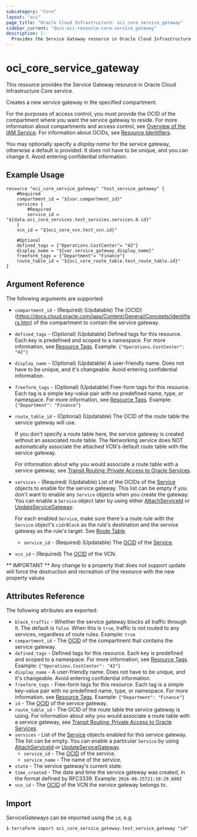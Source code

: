 ```yaml
---
subcategory: "Core"
layout: "oci"
page_title: "Oracle Cloud Infrastructure: oci_core_service_gateway"
sidebar_current: "docs-oci-resource-core-service_gateway"
description: |-
  Provides the Service Gateway resource in Oracle Cloud Infrastructure Core service
---
```


# oci_core_service_gateway
This resource provides the Service Gateway resource in Oracle Cloud Infrastructure Core service.

Creates a new service gateway in the specified compartment.

For the purposes of access control, you must provide the OCID of the compartment where you want
the service gateway to reside. For more information about compartments and access control, see
[Overview of the IAM Service](https://docs.cloud.oracle.com/iaas/Content/Identity/Concepts/overview.htm).
For information about OCIDs, see [Resource Identifiers](https://docs.cloud.oracle.com/iaas/Content/General/Concepts/identifiers.htm).

You may optionally specify a *display name* for the service gateway, otherwise a default is provided.
It does not have to be unique, and you can change it. Avoid entering confidential information.


## Example Usage

```hcl
resource "oci_core_service_gateway" "test_service_gateway" {
	#Required
	compartment_id = "${var.compartment_id}"
	services {
		#Required
		service_id = "${data.oci_core_services.test_services.services.0.id}"
	}
	vcn_id = "${oci_core_vcn.test_vcn.id}"

	#Optional
	defined_tags = {"Operations.CostCenter"= "42"}
	display_name = "${var.service_gateway_display_name}"
	freeform_tags = {"Department"= "Finance"}
	route_table_id = "${oci_core_route_table.test_route_table.id}"
}
```

## Argument Reference

The following arguments are supported:

* `compartment_id` - (Required) (Updatable) The [OCID] (https://docs.cloud.oracle.com/iaas/Content/General/Concepts/identifiers.htm) of the compartment to contain the service gateway. 
* `defined_tags` - (Optional) (Updatable) Defined tags for this resource. Each key is predefined and scoped to a namespace. For more information, see [Resource Tags](https://docs.cloud.oracle.com/iaas/Content/General/Concepts/resourcetags.htm).  Example: `{"Operations.CostCenter": "42"}` 
* `display_name` - (Optional) (Updatable) A user-friendly name. Does not have to be unique, and it's changeable. Avoid entering confidential information. 
* `freeform_tags` - (Optional) (Updatable) Free-form tags for this resource. Each tag is a simple key-value pair with no predefined name, type, or namespace. For more information, see [Resource Tags](https://docs.cloud.oracle.com/iaas/Content/General/Concepts/resourcetags.htm).  Example: `{"Department": "Finance"}` 
* `route_table_id` - (Optional) (Updatable) The OCID of the route table the service gateway will use.

	If you don't specify a route table here, the service gateway is created without an associated route table. The Networking service does NOT automatically associate the attached VCN's default route table with the service gateway.

	For information about why you would associate a route table with a service gateway, see [Transit Routing: Private Access to Oracle Services](https://docs.cloud.oracle.com/iaas/Content/Network/Tasks/transitroutingoracleservices.htm). 
* `services` - (Required) (Updatable) List of the OCIDs of the [Service](https://docs.cloud.oracle.com/iaas/api/#/en/iaas/20160918/Service/) objects to enable for the service gateway. This list can be empty if you don't want to enable any `Service` objects when you create the gateway. You can enable a `Service` object later by using either [AttachServiceId](https://docs.cloud.oracle.com/iaas/api/#/en/iaas/20160918/ServiceGateway/AttachServiceId) or [UpdateServiceGateway](https://docs.cloud.oracle.com/iaas/api/#/en/iaas/20160918/ServiceGateway/UpdateServiceGateway).

	For each enabled `Service`, make sure there's a route rule with the `Service` object's `cidrBlock` as the rule's destination and the service gateway as the rule's target. See [Route Table](https://docs.cloud.oracle.com/iaas/api/#/en/iaas/20160918/RouteTable/). 
	* `service_id` - (Required) (Updatable) The [OCID](https://docs.cloud.oracle.com/iaas/Content/General/Concepts/identifiers.htm) of the [Service](https://docs.cloud.oracle.com/iaas/api/#/en/iaas/20160918/Service/). 
* `vcn_id` - (Required) The [OCID](https://docs.cloud.oracle.com/iaas/Content/General/Concepts/identifiers.htm) of the VCN.


** IMPORTANT **
Any change to a property that does not support update will force the destruction and recreation of the resource with the new property values

## Attributes Reference

The following attributes are exported:

* `block_traffic` - Whether the service gateway blocks all traffic through it. The default is `false`. When this is `true`, traffic is not routed to any services, regardless of route rules.  Example: `true` 
* `compartment_id` - The [OCID](https://docs.cloud.oracle.com/iaas/Content/General/Concepts/identifiers.htm) of the compartment that contains the service gateway. 
* `defined_tags` - Defined tags for this resource. Each key is predefined and scoped to a namespace. For more information, see [Resource Tags](https://docs.cloud.oracle.com/iaas/Content/General/Concepts/resourcetags.htm).  Example: `{"Operations.CostCenter": "42"}` 
* `display_name` - A user-friendly name. Does not have to be unique, and it's changeable. Avoid entering confidential information. 
* `freeform_tags` - Free-form tags for this resource. Each tag is a simple key-value pair with no predefined name, type, or namespace. For more information, see [Resource Tags](https://docs.cloud.oracle.com/iaas/Content/General/Concepts/resourcetags.htm).  Example: `{"Department": "Finance"}` 
* `id` - The [OCID](https://docs.cloud.oracle.com/iaas/Content/General/Concepts/identifiers.htm) of the service gateway. 
* `route_table_id` - The OCID of the route table the service gateway is using. For information about why you would associate a route table with a service gateway, see [Transit Routing: Private Access to Oracle Services](https://docs.cloud.oracle.com/iaas/Content/Network/Tasks/transitroutingoracleservices.htm). 
* `services` - List of the [Service](https://docs.cloud.oracle.com/iaas/api/#/en/iaas/20160918/Service/) objects enabled for this service gateway. The list can be empty. You can enable a particular `Service` by using [AttachServiceId](https://docs.cloud.oracle.com/iaas/api/#/en/iaas/20160918/ServiceGateway/AttachServiceId) or [UpdateServiceGateway](https://docs.cloud.oracle.com/iaas/api/#/en/iaas/20160918/ServiceGateway/UpdateServiceGateway). 
	* `service_id` - The [OCID](https://docs.cloud.oracle.com/iaas/Content/General/Concepts/identifiers.htm) of the service. 
	* `service_name` - The name of the service.
* `state` - The service gateway's current state.
* `time_created` - The date and time the service gateway was created, in the format defined by RFC3339.  Example: `2016-08-25T21:10:29.600Z` 
* `vcn_id` - The [OCID](https://docs.cloud.oracle.com/iaas/Content/General/Concepts/identifiers.htm) of the VCN the service gateway belongs to. 

## Import

ServiceGateways can be imported using the `id`, e.g.

```
$ terraform import oci_core_service_gateway.test_service_gateway "id"
```

